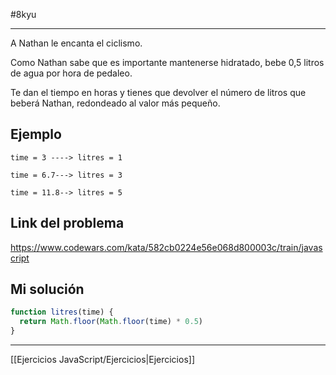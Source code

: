 #8kyu 
___
A Nathan le encanta el ciclismo.  
  
Como Nathan sabe que es importante mantenerse hidratado, bebe 0,5 litros de agua por hora de pedaleo.  
  
Te dan el tiempo en horas y tienes que devolver el número de litros que beberá Nathan, redondeado al valor más pequeño.

## Ejemplo

```
time = 3 ----> litres = 1

time = 6.7---> litres = 3

time = 11.8--> litres = 5
```

## Link del problema

https://www.codewars.com/kata/582cb0224e56e068d800003c/train/javascript

## Mi solución

```js
function litres(time) {
  return Math.floor(Math.floor(time) * 0.5)
}
```

__________

[[Ejercicios JavaScript/Ejercicios|Ejercicios]]
